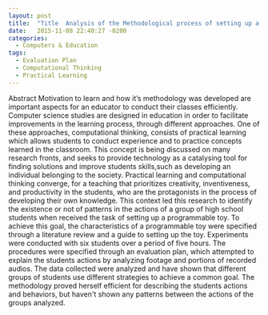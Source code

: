 ```yaml
---
layout: post
title:  "Title	Analysis of the Methodological process of setting up a programmable toy"
date:   2015-11-08 22:40:27 -0200
categories:
  - Computers & Education
tags:
  - Evaluation Plan 
  - Computational Thinking
  - Practical Learning
---
```


Abstract	Motivation to learn and how it’s methodology was developed  are important aspects for an educator to conduct their classes efficiently. Computer science studies  are designed in education in order to facilitate improvements in the learning process, through different approaches. One of these approaches, computational thinking, consists of practical learning which allows students to conduct experience and to practice concepts learned in the classroom. This concept is being discussed on many research fronts, and seeks to provide technology as a catalysing  tool for finding solutions and improve students skills,such as developing an individual belonging to the society. Practical learning and computational thinking converge, for a teaching that prioritizes creativity, inventiveness, and productivity in the students, who are the protagonists in the process of developing their own knowledge. This context led this research to identify the existence or not of patterns in the actions of a group of high school students when received the  task of setting up a programmable toy. To achieve this goal, the characteristics of a programmable toy were specified through a literature review and a guide to setting up the toy. Experiments were conducted with six students over a period of five hours. The procedures were specified through an evaluation plan, which attempted to explain the students actions by analyzing footage and portions of recorded audios. The data collected were analyzed and have shown that different groups of students use different strategies to achieve a common goal. The methodology proved herself efficient  for describing the students actions and behaviors, but haven't shown any patterns between the actions of the groups analyzed.


